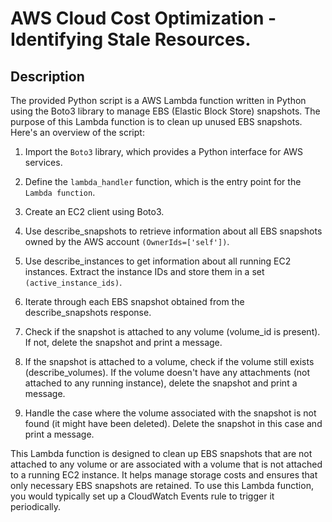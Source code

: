 # AWS Cloud Cost Optimization - Identifying Stale Resources.

## Description
The provided Python script is a AWS Lambda function written in Python using the Boto3 library to manage EBS (Elastic Block Store) snapshots. The purpose of this Lambda function is to clean up unused EBS snapshots. Here's an overview of the script:

  1. Import the `Boto3` library, which provides a Python interface for AWS services.

  2. Define the `lambda_handler` function, which is the entry point for the `Lambda function`.

  3. Create an EC2 client using Boto3.

  4. Use describe_snapshots to retrieve information about all EBS snapshots owned by the AWS account `(OwnerIds=['self'])`.

  5. Use describe_instances to get information about all running EC2 instances. Extract the instance IDs and store them in a set `(active_instance_ids)`.

  6. Iterate through each EBS snapshot obtained from the describe_snapshots response.

  7. Check if the snapshot is attached to any volume (volume_id is present). If not, delete the snapshot and print a message.

  8. If the snapshot is attached to a volume, check if the volume still exists (describe_volumes). If the volume doesn't have any attachments (not attached to any running instance), delete the snapshot and print a message.

  9. Handle the case where the volume associated with the snapshot is not found (it might have been deleted). Delete the snapshot in this case and print a message.

This Lambda function is designed to clean up EBS snapshots that are not attached to any volume or are associated with a volume that is not attached to a running EC2 instance. It helps manage storage costs and ensures that only necessary EBS snapshots are retained. To use this Lambda function, you would typically set up a CloudWatch Events rule to trigger it periodically.





